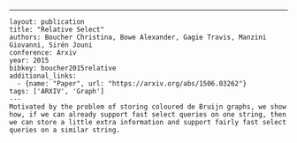---
    layout: publication
    title: "Relative Select"
    authors: Boucher Christina, Bowe Alexander, Gagie Travis, Manzini Giovanni, Sirén Jouni
    conference: Arxiv
    year: 2015
    bibkey: boucher2015relative
    additional_links:
      - {name: "Paper", url: "https://arxiv.org/abs/1506.03262"}
    tags: ['ARXIV', 'Graph']
    ---
    Motivated by the problem of storing coloured de Bruijn graphs, we show how, if we can already support fast select queries on one string, then we can store a little extra information and support fairly fast select queries on a similar string.